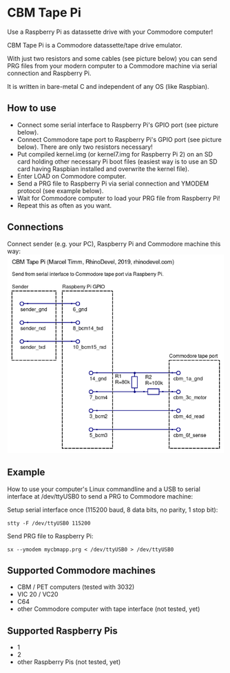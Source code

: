# CBM Tape Pi
Use a Raspberry Pi as datassette drive with your Commodore computer!

CBM Tape Pi is a Commodore datassette/tape drive emulator.

With just two resistors and some cables (see picture below) you can send PRG files from your modern computer to a Commodore machine via serial connection and Raspberry Pi.

It is written in bare-metal C and independent of any OS (like Raspbian).

## How to use

- Connect some serial interface to Raspberry Pi's GPIO port (see picture below).
- Connect Commodore tape port to Raspberry Pi's GPIO port (see picture below). There are only two resistors necessary!
- Put compiled kernel.img (or kernel7.img for Raspberry Pi 2) on an SD card holding other necessary Pi boot files (easiest way is to use an SD card having Raspbian installed and overwrite the kernel file).
- Enter LOAD on Commodore computer.
- Send a PRG file to Raspberry Pi via serial connection and YMODEM protocol (see example below).
- Wait for Commodore computer to load your PRG file from Raspberry Pi!
- Repeat this as often as you want.

## Connections
Connect sender (e.g. your PC), Raspberry Pi and Commodore machine this way:
![Wiring](./docs/Serial%20to%20CBM%20tape%20via%20Raspberry%20Pi%20(Marcel%20Timm%2C%20RhinoDevel).png)

## Example

How to use your computer's Linux commandline and a USB to serial interface at /dev/ttyUSB0 to send a PRG to Commodore machine:

Setup serial interface once (115200 baud, 8 data bits, no parity, 1 stop bit):
```shell
stty -F /dev/ttyUSB0 115200
```
Send PRG file to Raspberry Pi:
```shell
sx --ymodem mycbmapp.prg < /dev/ttyUSB0 > /dev/ttyUSB0
```
## Supported Commodore machines

- CBM / PET computers (tested with 3032)
- VIC 20 / VC20
- C64
- other Commodore computer with tape interface (not tested, yet)

## Supported Raspberry Pis

- 1
- 2
- other Raspberry Pis (not tested, yet)

